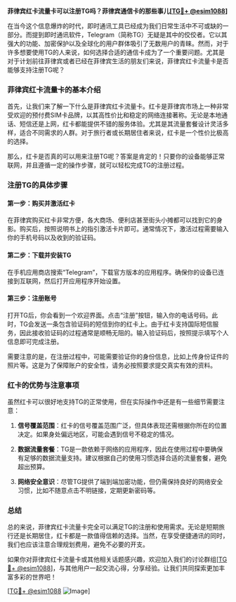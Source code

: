 **菲律宾红卡流量卡可以注册TG吗？菲律宾通信卡的那些事儿[[TG💪+ @esim1088](https://t.me/s/esim1088)]**

在当今这个信息爆炸的时代，即时通讯工具已经成为我们日常生活中不可或缺的一部分。而提到即时通讯软件，Telegram（简称TG）无疑是其中的佼佼者。它以其强大的功能、加密保护以及全球化的用户群体吸引了无数用户的青睐。然而，对于许多想要使用TG的人来说，如何选择合适的通信卡成为了一个重要问题。尤其是对于计划前往菲律宾或者已经在菲律宾生活的朋友们来说，菲律宾红卡流量卡是否能够支持注册TG呢？

### 菲律宾红卡流量卡的基本介绍

首先，让我们来了解一下什么是菲律宾红卡流量卡。红卡是菲律宾市场上一种非常受欢迎的预付费SIM卡品牌，以其高性价比和稳定的网络连接著称。无论是本地通话、短信还是上网，红卡都能提供不错的服务体验。尤其是其流量套餐设计灵活多样，适合不同需求的人群。对于旅行者或长期居住者来说，红卡是一个性价比极高的选择。

那么，红卡是否真的可以用来注册TG呢？答案是肯定的！只要你的设备能够正常联网，并且遵循一定的操作步骤，就可以轻松完成TG的注册过程。

### 注册TG的具体步骤

#### 第一步：购买并激活红卡
在菲律宾购买红卡非常方便，各大商场、便利店甚至街头小摊都可以找到它的身影。购买后，按照说明书上的指引激活卡片即可。通常情况下，激活过程需要输入你的手机号码以及收到的验证码。

#### 第二步：下载并安装TG
在手机应用商店搜索“Telegram”，下载官方版本的应用程序。确保你的设备已连接到互联网，然后打开应用程序开始设置。

#### 第三步：注册账号
打开TG后，你会看到一个欢迎界面。点击“注册”按钮，输入你的电话号码。此时，TG会发送一条包含验证码的短信到你的红卡上。由于红卡支持国际短信服务，因此接收验证码的过程通常是顺畅无阻的。输入验证码后，按照提示填写个人信息即可完成注册。

需要注意的是，在注册过程中，可能需要验证你的身份信息，比如上传身份证件的照片等。这是为了保障账户的安全性，请务必按照要求提交真实有效的资料。

### 红卡的优势与注意事项

虽然红卡可以很好地支持TG的正常使用，但在实际操作中还是有一些细节需要注意：

1. **信号覆盖范围**：红卡的信号覆盖范围广泛，但具体表现还需根据你所在的位置决定。如果身处偏远地区，可能会遇到信号不稳定的情况。
   
2. **数据流量套餐**：TG是一款依赖于网络的应用程序，因此在使用过程中要确保有足够的数据流量支持。建议根据自己的使用习惯选择合适的流量套餐，避免超出预算。

3. **网络安全意识**：尽管TG提供了端到端加密功能，但仍需保持良好的网络安全习惯，比如不随意点击不明链接，定期更新密码等。

### 总结

总的来说，菲律宾红卡流量卡完全可以满足TG的注册和使用需求。无论是短期旅行还是长期居住，红卡都是一款值得信赖的选择。当然，在享受便捷通讯的同时，我们也应该注意合理规划费用，避免不必要的开支。

如果你对菲律宾红卡流量卡或其他相关话题感兴趣，欢迎加入我们的讨论群组[[TG💪+ @esim1088](https://t.me/s/esim1088)]，与其他用户一起交流心得，分享经验。让我们共同探索更加丰富多彩的世界吧！

[[TG💪+ @esim1088](https://t.me/s/esim1088) ![Image](https://i.postimg.cc/4NQfJmqS/Snipaste-2025-05-13-00-14-12.png)]